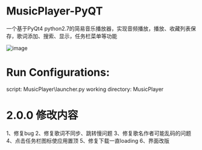 # MusicPlayer-PyQT
一个基于PyQt4 python2.7的简易音乐播放器，实现音频播放，播放、收藏列表保存，歌词添加、搜索、显示，任务栏菜单等功能

![image](https://github.com/caiwb/MusicPlayer-PyQT/blob/master/MusicPlayer/res/screen_shot.png)

# Run Configurations:
script: MusicPlayer\launcher.py
working directory: MusicPlayer

# 2.0.0 修改内容
1、修复bug
2、修复歌词不同步、跳转慢问题
3、修复歌名作者可能乱码的问题
4、点击任务栏图标使应用置顶
5、修复下载一直loading
6、界面改版





